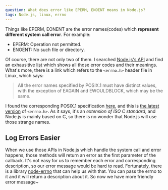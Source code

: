 ```yaml
---
question: What does error like EPERM, ENOENT means in Node.js?
tags: Node.js, linux, errno
---
```


Things like EPERM, EONENT are the error names(codes) which **represent different system call error**. For example:

* EPERM: Operation not permitted.
* ENOENT: No such file or directory.

Of course, there are not only two of them. I searched [Node.js's API](https://nodejs.org/dist/latest-v6.x/docs/api/errors.html#errors_common_system_errors) and find an exhausitive [list](https://nodejs.org/dist/latest-v6.x/docs/api/errors.html#errors_common_system_errors) which shows all those error codes and their meanings. What's more, there is a link which refers to the `<errno.h>` header file in Linux, which says:

> All the error names specified by POSIX.1 must have distinct values, with the exception of EAGAIN and EWOULDBLOCK, which may be the same.

I found the corresponding POSIX.1 specification [here](http://pubs.opengroup.org/onlinepubs/007904975/), and this is [the latest version](http://pubs.opengroup.org/onlinepubs/9699919799/) of `<errno.h>`. As it says, it's an *extension of ISO C standard*, and Node.js is mainly based on C, so there is no wonder that Node.js will use those strange names.

## Log Errors Easier

When we use those APIs in Node.js which handle the system call and error happens, those methods will return an error as the first parameter of the callback. It's not easy for us to remember each error and corresponding description, so our error message would be hard to read. Fortunately, there is a library [node-errno](https://github.com/rvagg/node-errno) that can help us with that. You can pass the errno to it and it will return a description about it. So now we have more friendly error message~
